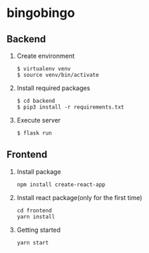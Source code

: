 # bingobingo

## Backend

1. Create environment
   ```
   $ virtualenv venv
   $ source venv/bin/activate
   ```
2. Install required packages   
   ```
   $ cd backend
   $ pip3 install -r requirements.txt
   ```  
3. Execute server
   ```
   $ flask run
   ```

## Frontend

1. Install package
   ```
   npm install create-react-app
   ```
2. Install react package(only for the first time)
   ```
   cd frontend
   yarn install
   ```
3. Getting started
   ```
   yarn start
   ```

